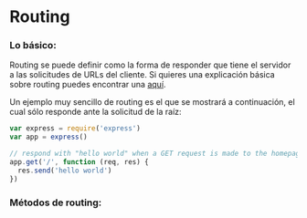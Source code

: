 # Routing

### Lo básico:
Routing se puede definir como la forma de responder que tiene el servidor a las solicitudes de URLs del cliente. Si quieres una explicación básica sobre routing puedes encontrar una [aquí](chapter2.md).

Un ejemplo muy sencillo de routing es el que se mostrará a continuación, el cual sólo responde ante la solicitud de la raíz:
```javascript
var express = require('express')
var app = express()

// respond with "hello world" when a GET request is made to the homepage
app.get('/', function (req, res) {
  res.send('hello world')
})
```

### Métodos de routing:

